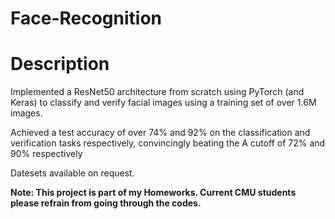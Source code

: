 # Face-Recognition
# Description

Implemented a ResNet50 architecture from scratch using PyTorch (and Keras) to classify and verify facial images using a training set of over 1.6M images. 

Achieved a test accuracy of over 74% and 92% on the classification and verification tasks respectively, convincingly beating the A cutoff of 72% and 90% respectively

Datesets available on request.

**Note: This project is part of my Homeworks. Current CMU students please refrain from going through the codes.**
